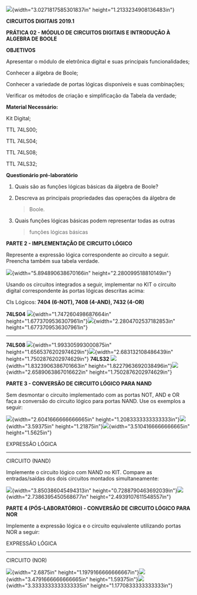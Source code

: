 ![](./pr02/media/image16.png){width="3.0271817585301837in"
height="1.2133234908136483in"}

**CIRCUITOS DIGITAIS 2019.1**

**PRÁTICA 02 - MÓDULO DE CIRCUITOS DIGITAIS E INTRODUÇÃO À ALGEBRA DE
BOOLE**

**OBJETIVOS**

Apresentar o módulo de eletrônica digital e suas principais
funcionalidades;

Conhecer a álgebra de Boole;

Conhecer a variedade de portas lógicas disponı́veis e suas combinações;

Verificar os métodos de criação e simplificação da Tabela da verdade;

**Material Necessário:**

Kit Digital;

TTL 74LS00;

TTL 74LS04;

TTL 74LS08;

TTL 74LS32;

**Questionário pré-laboratório**

1.  Quais são as funções lógicas básicas da álgebra de Boole?

2.  Descreva as principais propriedades das operações da álgebra de
    > Boole.

3.  Quais funções lógicas básicas podem representar todas as outras
    > funções lógicas básicas

**PARTE 2 - IMPLEMENTAÇÃO DE CIRCUITO LÓGICO**

Represente a expressão lógica correspondente ao circuito a seguir.
Preencha também sua tabela verdade.

![](./pr02/media/image4.png){width="5.894890638670166in"
height="2.280099518810149in"}

Usando os circuitos integrados a seguir, implementar no KIT o circuito
digital correspondente às portas lógicas descritas acima:

CIs Lógicos: **7404 (6-NOT), 7408 (4-AND), 7432 (4-OR)**

  **74LS04**   ![](./pr02/media/image12.png){width="1.747260498687664in" height="1.6773709536307961in"}![](./pr02/media/image5.png){width="2.2804702537182853in" height="1.6773709536307961in"}
  ------------ -----------------------------------------------------------------------------------------------------------------------------------------------------------------------------------
  **74LS08**   ![](./pr02/media/image13.png){width="1.993305993000875in" height="1.6565376202974629in"}![](./pr02/media/image6.png){width="2.683132108486439in" height="1.7502876202974629in"}
  **74LS32**   ![](./pr02/media/image7.png){width="1.8323906386701663in" height="1.8227963692038496in"}![](./pr02/media/image10.png){width="2.6589063867016622in" height="1.7502876202974629in"}

**PARTE 3 - CONVERSÃO DE CIRCUITO LÓGICO PARA NAND**

Sem desmontar o circuito implementado com as portas NOT, AND e OR faça a
conversão do circuito lógico para portas NAND. Use os exemplos a seguir:

![](./pr02/media/image9.png){width="2.6041666666666665in"
height="1.2083333333333333in"}![](./pr02/media/image11.png){width="3.59375in"
height="1.21875in"}![](./pr02/media/image1.png){width="3.5104166666666665in"
height="1.5625in"}

  EXPRESSÃO LÓGICA   
  ------------------ --
  CIRCUITO (NAND)    

Implemente o circuito lógico com NAND no KIT. Compare as entradas/saídas
dos dois circuitos montados simultaneamente:

![](./pr02/media/image3.png){width="3.850386045494313in"
height="0.7288790463692039in"}![](./pr02/media/image8.png){width="2.7386395450568677in"
height="2.4939107611548557in"}

**PARTE 4 (PÓS-LABORATÓRIO) - CONVERSÃO DE CIRCUITO LÓGICO PARA NOR**

Implemente a expressão lógica e o circuito equivalente utilizando portas
NOR a seguir:

  EXPRESSÃO LÓGICA   
  ------------------ --
  CIRCUITO (NOR)     

![](./pr02/media/image14.png){width="2.6875in"
height="1.1979166666666667in"}![](./pr02/media/image2.png){width="3.4791666666666665in"
height="1.59375in"}![](./pr02/media/image15.png){width="3.3333333333333335in"
height="1.1770833333333333in"}
